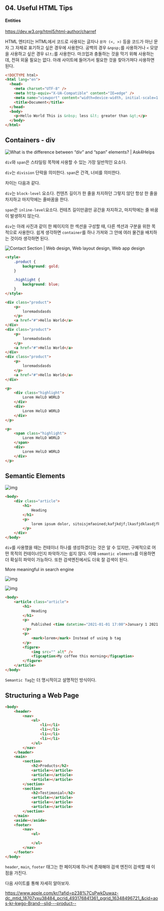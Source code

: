 ## 04. Useful HTML Tips

#### Entities

https://dev.w3.org/html5/html-author/charref

HTML 엔티티는 HTML에서 코드로 사용되는 글자나 `문자 (<, >)` 등을 코드가 아닌 문자 그 자체로 표기하고 싶은 경우에 사용한다. 공백의 경우 `&npsp;`를 사용하거나 `<` 모양을 사용하고 싶은 경우 `&lt;`를 사용한다. 마크업과 충돌하는 것을 막기 위해 사용하는데, 전혀 외울 필요는 없다. 아래 사이트에 들어가서 필요한 것을 찾아가져다 사용하면 된다.

```html
<!DOCTYPE html>
<html lang="en">
  <head>
    <meta charset="UTF-8" />
    <meta http-equiv="X-UA-Compatible" content="IE=edge" />
    <meta name="viewport" content="width=device-width, initial-scale=1.0" />
    <title>Document</title>
  </head>
  <body>
    <p>Hello World This is &nbsp; less &lt; greater than &gt;</p>
  </body>
</html>
```

## Containers - div

![What is the difference between “div” and “span” elements? | Ask4Helps](https://i1.wp.com/ask4helps.com/wp-content/uploads/2020/01/diffrence-div-span.jpg?resize=640%2C357&ssl=1)

`div`와 `span`은 스타일링 목적에 사용할 수 있는 가장 일반적인 요소다.

`div`는 `division` 단락을 의미한다. `span`은 간격, 너비를 의미한다.

차이는 다음과 같다.

`div`는 `block-level` 요소다. 컨텐츠 길이가 한 줄을 차지하던 그렇지 않던 항상 한 줄을 차지하고 마지막에는 줄바꿈을 한다.

`span`은 `inline-level`요소다. 컨테츠 길이만큼만 공간을 차지하고, 마지막에는 줄 바꿈이 발생하지 않는다.

`div`는 아래 사진과 같이 한 페이지의 한 섹션을 구성할 때, 다른 섹션과 구분을 위한 목적으로 사용한다. 쉽게 생각하면 `container`를 하나 가져와 그 안에 여러 물건을 배치하는 것이라 생각하면 된다. 

![Contact Section | Web design, Web layout design, Web app design](https://i.pinimg.com/originals/0d/6d/b0/0d6db086561782725b6c277ff1fbb17a.jpg)

```html
<style>
    .product {
        background: gold;
    }
    
    .highlight {
        background: blue;
    }
</style>

<div class="product">
    <p>
        loremadsdasds
    </p>
    <a href="#">Hello World</a>
</div>
<div class="product">
    <p>
        loremadsdasds
    </p>
    <a href="#">Hello World</a>
</div>
<div class="product">
    <p>
        loremadsdasds
    </p>
    <a href="#">Hello World</a>
</div>

<p>
    <div class="highlight">
	    Lorem HelLO WORLD
	</div>
    <div>
	    Lorem HelLO WORLD
	</div>
</p>

<p>
    <span class="highlight">
	    Lorem HelLO WORLD
	</span>
    <div>
	    Lorem HelLO WORLD
	</div>
</p>
```

## Semantic Elements

![img](https://cdn-images-1.medium.com/max/880/1*B8Nxz9xqhZXaaRp_RbH1nA.png)

```html
<body>
    <div class="article">
        <h1>
            Heading
        </h1>
        <p>
            lorem ipsum dolor, sitoisjmfaoined;kafjkdjf;lkasfjdklasdjfkl;asdjf;klsdajf;
        </p>
    </div>
</body>
```

`div`를 사용했을 때는 컨테이너 하나를 생성하겠다는 것은 알 수 있지만, 구체적으로 어떤 목적의 컨테이너인지 파악하기는 쉽지 않다. 이때 `semantic elements`를 이용하면 더 확실히 파악이 가능하다.  또한 검색엔진에서도 더욱 잘 검색이 된다.

More meaningful in search engine

![img](https://cdn-images-1.medium.com/max/880/1*0O8obJKw7bIw0dmmxFLLlw.png)

![img](https://cdn-images-1.medium.com/max/880/1*wUQU-c0ZfoKWV2wfz2pSBw.png)

```html
<body>
    <article class="article">
        <h1>
            Heading
        </h1>
        <p>
            Published <time datetime="2021-01-01 17:00">January 1 2021 05:00pm</time>
        </p>
        <p>
            <mark>lorem</mark> Instead of using b tag
        </p>
        <figure>
        	<img src="" alt" />
			<figcaption>My coffee this morning</figcaption>
        </figure>
    </article>
</body>
```

`Semantic Tag`는 더 명시적이고 설명적인 방식이다.

## Structuring a Web Page

```html
<body>
    <header>
    	<nav>
        	<ul>
                <li></li>
                <li></li>
                <li></li>
                <li></li>
            </ul>
        </nav>
    </header>
    <main>
    	<section>
        	<h2>Products</h2>
            <article></article>
			<article></article>
            <article></article>
        </section>
    	<section>
        	<h2>Testimonial</h2>
            <article></article>
            <article></article>
            <article></article>
        </section>
    </main>
    <aside></aside>
    <footer>
    	<nav>
        	<ul>
                
            </ul>
        </nav>
    </footer>
</body>
```

`header`, `main`, `footer` 태그는 한 페이지에 하나씩 존재해야 검색 엔진이 검색할 때 이점을 가진다.

다음 사이트를 통해 자세히 알아보자.

https://www.apple.com/kr/?afid=p238%7CsPwkDuwaz-dc_mtid_18707vxu38484_pcrid_493176841361_pgrid_16348496721_&cid=aos-kr-kwgo-Brand--slid---product--


















